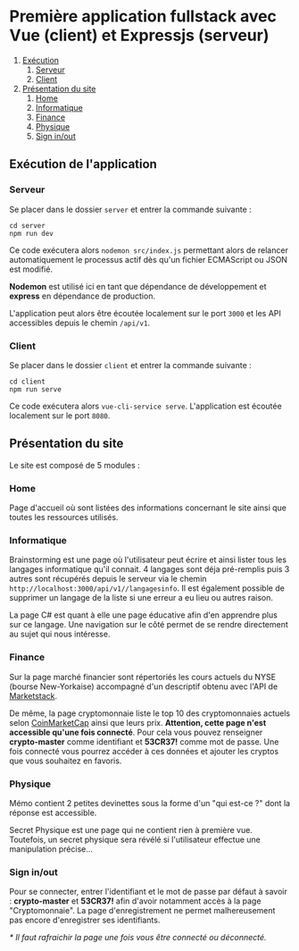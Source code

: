 # Première application fullstack avec Vue (client) et Expressjs (serveur)

1. [Exécution](#execution)
    1. [Serveur](#serveur)
    2. [Client](#client)
2. [Présentation du site](#presentation)
    1. [Home](#home)
    2. [Informatique](#info)
    3. [Finance](#finance)
    4. [Physique](#physique)
    5. [Sign in/out](#sign)
    

## Exécution de l'application <a name="execution"></a>

### Serveur <a name="serveur"></a>

Se placer dans le dossier `server` et entrer la commande suivante :

```
cd server
npm run dev
```

Ce code exécutera alors `nodemon src/index.js` permettant alors de relancer automatiquement le processus actif dès qu'un fichier ECMAScript ou JSON est modifié.

**Nodemon** est utilisé ici en tant que dépendance de développement et **express** en dépendance de production.

L'application peut alors être écoutée localement sur le port `3000` et les API  accessibles depuis le chemin `/api/v1`.

### Client <a name="client"></a>

Se placer dans le dossier `client` et entrer la commande suivante :

```
cd client
npm run serve
```

Ce code exécutera alors `vue-cli-service serve`. L'application est écoutée localement sur le port `8080`.

## Présentation du site <a name="presentation"></a>

Le site est composé de 5 modules :

### Home <a name="home"></a>

Page d'accueil où sont listées des informations concernant le site ainsi que toutes les ressources utilisés.

### Informatique <a name="info"></a>

Brainstorming est une page où l'utilisateur peut écrire et ainsi lister tous les langages informatique qu'il connait. 4 langages sont déja pré-remplis puis 3 autres sont récupérés depuis le serveur via le chemin `http://localhost:3000/api/v1//langagesinfo`. Il est également possible de supprimer un langage de la liste si une erreur a eu lieu ou autres raison.

La page C# est quant à elle une page éducative afin d'en apprendre plus sur ce langage. Une navigation sur le côté permet de se rendre directement au sujet qui nous intéresse.

### Finance <a name="finance"></a>

Sur la page marché financier sont répertoriés les cours actuels du NYSE (bourse New-Yorkaise) accompagné d'un descriptif obtenu avec l'API de [Marketstack](https://marketstack.com/).

De même, la page cryptomonnaie liste le top 10 des cryptomonnaies actuels selon [CoinMarketCap](https://coinmarketcap.com/fr/) ainsi que leurs prix. **Attention, cette page n'est accessible qu'une fois connecté**. Pour cela vous pouvez renseigner **crypto-master** comme identifiant et **53CR37!** comme mot de passe. Une fois connecté vous pourrez accéder à ces données et ajouter les cryptos que vous souhaitez en favoris.

### Physique <a name="physique"></a>

Mémo contient 2 petites devinettes sous la forme d'un "qui est-ce ?" dont la réponse est accessible.

Secret Physique est une page qui ne contient rien à première vue. Toutefois, un secret physique sera révélé si l'utilisateur effectue une manipulation précise...

### Sign in/out <a name="sign"></a>

Pour se connecter, entrer l'identifiant et le mot de passe par défaut à savoir : **crypto-master** et **53CR37!** afin d'avoir notamment accès à la page "Cryptomonnaie". La page d'enregistrement ne permet malhereusement pas encore d'enregistrer ses identifiants.

*\* Il faut rafraichir la page une fois vous être connecté ou déconnecté.* 
